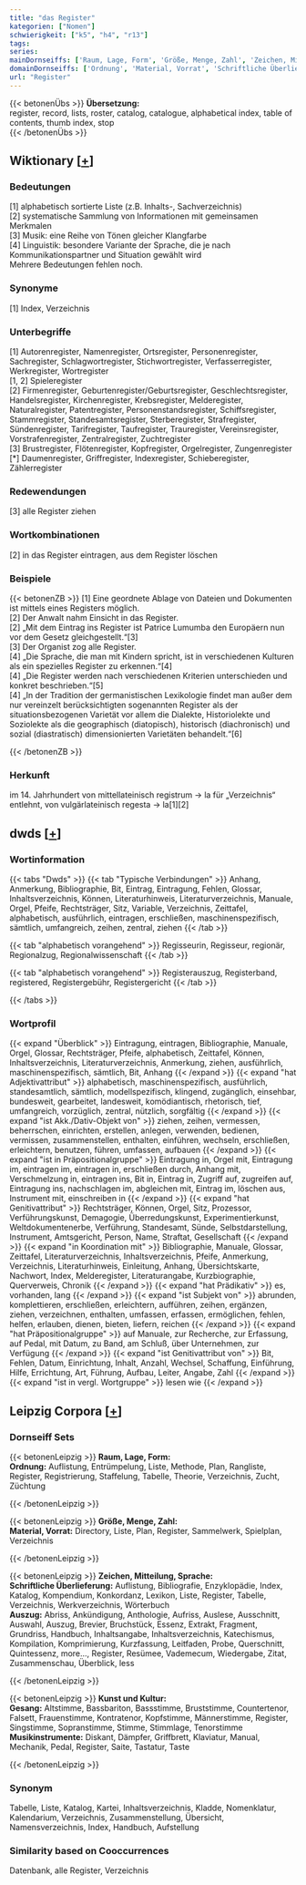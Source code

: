 ```yaml
---
title: "das Register"
kategorien: ["Nomen"]
schwierigkeit: ["k5", "h4", "r13"]
tags:
series:
mainDornseiffs: ['Raum, Lage, Form', 'Größe, Menge, Zahl', 'Zeichen, Mitteilung, Sprache', 'Kunst und Kultur']
domainDornseiffs: ['Ordnung', 'Material, Vorrat', 'Schriftliche Überlieferung', 'Auszug', 'Gesang', 'Musikinstrumente']
url: "Register"
---
```


{{< betonenÜbs >}}
**Übersetzung:**  
register, record, lists, roster, catalog, catalogue, alphabetical index, table of contents, thumb index, stop  
{{< /betonenÜbs >}}

## Wiktionary [[+](https://de.wiktionary.org/wiki/Register)]

### Bedeutungen
[1] alphabetisch sortierte Liste (z.B. Inhalts-, Sachverzeichnis)  
[2] systematische Sammlung von Informationen mit gemeinsamen Merkmalen  
[3] Musik: eine Reihe von Tönen gleicher Klangfarbe  
[4] Linguistik: besondere Variante der Sprache, die je nach Kommunikationspartner und Situation gewählt wird  
Mehrere Bedeutungen fehlen noch.  

### Synonyme
[1] Index, Verzeichnis  

### Unterbegriffe
[1] Autorenregister, Namenregister, Ortsregister, Personenregister, Sachregister, Schlagwortregister, Stichwortregister, Verfasserregister, Werkregister, Wortregister  
[1, 2] Spieleregister  
[2] Firmenregister, Geburtenregister/Geburtsregister, Geschlechtsregister, Handelsregister, Kirchenregister, Krebsregister, Melderegister, Naturalregister, Patentregister, Personenstandsregister, Schiffsregister, Stammregister, Standesamtsregister, Sterberegister, Strafregister, Sündenregister, Tarifregister, Taufregister, Trauregister, Vereinsregister, Vorstrafenregister, Zentralregister, Zuchtregister  
[3] Brustregister, Flötenregister, Kopfregister, Orgelregister, Zungenregister  
[*] Daumenregister, Griffregister, Indexregister, Schieberegister, Zählerregister  

### Redewendungen
[3] alle Register ziehen  

### Wortkombinationen
[2] in das Register eintragen, aus dem Register löschen  

### Beispiele
{{< betonenZB >}}
[1] Eine geordnete Ablage von Dateien und Dokumenten ist mittels eines Registers möglich.  
[2] Der Anwalt nahm Einsicht in das Register.  
[2] „Mit dem Eintrag ins Register ist Patrice Lumumba den Europäern nun vor dem Gesetz gleichgestellt.“[3]  
[3] Der Organist zog alle Register.  
[4] „Die Sprache, die man mit Kindern spricht, ist in verschiedenen Kulturen als ein spezielles Register zu erkennen.“[4]  
[4] „Die Register werden nach verschiedenen Kriterien unterschieden und konkret beschrieben.“[5]  
[4] „In der Tradition der germanistischen Lexikologie findet man außer dem nur vereinzelt berücksichtigten sogenannten Register als der situationsbezogenen Varietät vor allem die Dialekte, Historiolekte und Soziolekte als die geographisch (diatopisch), historisch (diachronisch) und sozial (diastratisch) dimensionierten Varietäten behandelt.“[6]  

{{< /betonenZB >}}
### Herkunft
im 14. Jahrhundert von mittellateinisch registrum → la für „Verzeichnis“ entlehnt, von vulgärlateinisch regesta → la[1][2]  



## dwds [[+](https://www.dwds.de/wb/Register)]

### Wortinformation
{{< tabs "Dwds" >}}
{{< tab "Typische Verbindungen" >}}
Anhang, Anmerkung, Bibliographie, Bit, Eintrag, Eintragung, Fehlen, Glossar, Inhaltsverzeichnis, Können, Literaturhinweis, Literaturverzeichnis, Manuale, Orgel, Pfeife, Rechtsträger, Sitz, Variable, Verzeichnis, Zeittafel, alphabetisch, ausführlich, eintragen, erschließen, maschinenspezifisch, sämtlich, umfangreich, zeihen, zentral, ziehen
{{< /tab >}}

{{< tab "alphabetisch vorangehend" >}}
Regisseurin, Regisseur, regionär, Regionalzug, Regionalwissenschaft
{{< /tab >}}

{{< tab "alphabetisch vorangehend" >}}
Registerauszug, Registerband, registered, Registergebühr, Registergericht
{{< /tab >}}

{{< /tabs >}}

### Wortprofil
{{< expand "Überblick" >}} Eintragung, eintragen, Bibliographie, Manuale, Orgel, Glossar, Rechtsträger, Pfeife, alphabetisch, Zeittafel, Können, Inhaltsverzeichnis, Literaturverzeichnis, Anmerkung, ziehen, ausführlich, maschinenspezifisch, sämtlich, Bit, Anhang {{< /expand >}}
{{< expand "hat Adjektivattribut" >}} alphabetisch, maschinenspezifisch, ausführlich, standesamtlich, sämtlich, modellspezifisch, klingend, zugänglich, einsehbar, bundesweit, gearbeitet, landesweit, komödiantisch, rhetorisch, tief, umfangreich, vorzüglich, zentral, nützlich, sorgfältig {{< /expand >}}
{{< expand "ist Akk./Dativ-Objekt von" >}} ziehen, zeihen, vermessen, beherrschen, einrichten, erstellen, anlegen, verwenden, bedienen, vermissen, zusammenstellen, enthalten, einführen, wechseln, erschließen, erleichtern, benutzen, führen, umfassen, aufbauen {{< /expand >}}
{{< expand "ist in Präpositionalgruppe" >}} Eintragung in, Orgel mit, Eintragung im, eintragen im, eintragen in, erschließen durch, Anhang mit, Verschmelzung in, eintragen ins, Bit in, Eintrag in, Zugriff auf, zugreifen auf, Eintragung ins, nachschlagen im, abgleichen mit, Eintrag im, löschen aus, Instrument mit, einschreiben in {{< /expand >}}
{{< expand "hat Genitivattribut" >}} Rechtsträger, Können, Orgel, Sitz, Prozessor, Verführungskunst, Demagogie, Überredungskunst, Experimentierkunst, Weltdokumentenerbe, Verführung, Standesamt, Sünde, Selbstdarstellung, Instrument, Amtsgericht, Person, Name, Straftat, Gesellschaft {{< /expand >}}
{{< expand "in Koordination mit" >}} Bibliographie, Manuale, Glossar, Zeittafel, Literaturverzeichnis, Inhaltsverzeichnis, Pfeife, Anmerkung, Verzeichnis, Literaturhinweis, Einleitung, Anhang, Übersichtskarte, Nachwort, Index, Melderegister, Literaturangabe, Kurzbiographie, Querverweis, Chronik {{< /expand >}}
{{< expand "hat Prädikativ" >}} es, vorhanden, lang {{< /expand >}}
{{< expand "ist Subjekt von" >}} abrunden, komplettieren, erschließen, erleichtern, aufführen, zeihen, ergänzen, ziehen, verzeichnen, enthalten, umfassen, erfassen, ermöglichen, fehlen, helfen, erlauben, dienen, bieten, liefern, reichen {{< /expand >}}
{{< expand "hat Präpositionalgruppe" >}} auf Manuale, zur Recherche, zur Erfassung, auf Pedal, mit Datum, zu Band, am Schluß, über Unternehmen, zur Verfügung {{< /expand >}}
{{< expand "ist Genitivattribut von" >}} Bit, Fehlen, Datum, Einrichtung, Inhalt, Anzahl, Wechsel, Schaffung, Einführung, Hilfe, Errichtung, Art, Führung, Aufbau, Leiter, Angabe, Zahl {{< /expand >}}
{{< expand "ist in vergl. Wortgruppe" >}} lesen wie {{< /expand >}}

## Leipzig Corpora [[+](https://corpora.uni-leipzig.de/en/res?word=Register&corpusId=deu_newscrawl-public_2018)]

### Dornseiff Sets
{{< betonenLeipzig >}}
**Raum, Lage, Form:**  
**Ordnung:** Auflistung, Entrümpelung, Liste, Methode, Plan, Rangliste, Register, Registrierung, Staffelung, Tabelle, Theorie, Verzeichnis, Zucht, Züchtung  

{{< /betonenLeipzig >}}


{{< betonenLeipzig >}}
**Größe, Menge, Zahl:**  
**Material, Vorrat:** Directory, Liste, Plan, Register, Sammelwerk, Spielplan, Verzeichnis  

{{< /betonenLeipzig >}}


{{< betonenLeipzig >}}
**Zeichen, Mitteilung, Sprache:**  
**Schriftliche Überlieferung:** Auflistung, Bibliografie, Enzyklopädie, Index, Katalog, Kompendium, Konkordanz, Lexikon, Liste, Register, Tabelle, Verzeichnis, Werkverzeichnis, Wörterbuch  
**Auszug:** Abriss, Ankündigung, Anthologie, Aufriss, Auslese, Ausschnitt, Auswahl, Auszug, Brevier, Bruchstück, Essenz, Extrakt, Fragment, Grundriss, Handbuch, Inhaltsangabe, Inhaltsverzeichnis, Katechismus, Kompilation, Komprimierung, Kurzfassung, Leitfaden, Probe, Querschnitt, Quintessenz, more..., Register, Resümee, Vademecum, Wiedergabe, Zitat, Zusammenschau, Überblick, less  

{{< /betonenLeipzig >}}


{{< betonenLeipzig >}}
**Kunst und Kultur:**  
**Gesang:** Altstimme, Bassbariton, Bassstimme, Bruststimme, Countertenor, Falsett, Frauenstimme, Kontratenor, Kopfstimme, Männerstimme, Register, Singstimme, Sopranstimme, Stimme, Stimmlage, Tenorstimme  
**Musikinstrumente:** Diskant, Dämpfer, Griffbrett, Klaviatur, Manual, Mechanik, Pedal, Register, Saite, Tastatur, Taste  

{{< /betonenLeipzig >}}

### Synonym
Tabelle, Liste, Katalog, Kartei, Inhaltsverzeichnis, Kladde, Nomenklatur, Kalendarium, Verzeichnis, Zusammenstellung, Übersicht, Namensverzeichnis, Index, Handbuch, Aufstellung


### Similarity based on Cooccurrences
Datenbank, alle Register, Verzeichnis

